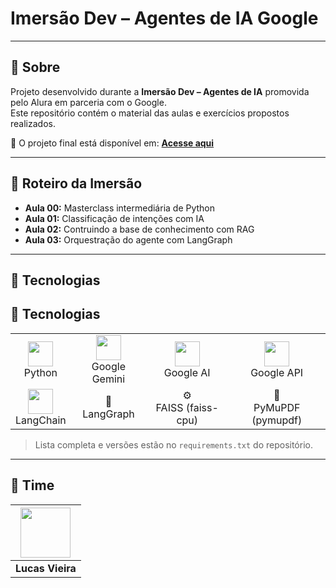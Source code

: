 # Imersão Dev – Agentes de IA Google

---

## 📝 Sobre

Projeto desenvolvido durante a **Imersão Dev – Agentes de IA** promovida pelo Alura em parceria com o Google.  
Este repositório contém o material das aulas e exercícios propostos realizados.  

🤖 O projeto final está disponível em: [**Acesse aqui**](https://github.com/lucas-kiozy/imersao-agentes-ia)

---

## 📅 Roteiro da Imersão

- **Aula 00:** Masterclass intermediária de Python
- **Aula 01:** Classificação de intenções com IA 
- **Aula 02:** Contruindo a base de conhecimento com RAG 
- **Aula 03:** Orquestração do agente com LangGraph 

---

## 🚀 Tecnologias

## 🚀 Tecnologias

<table>
<tr>
  <td align="center">
    <img src="https://cdn.jsdelivr.net/gh/devicons/devicon/icons/python/python-original.svg" width="40" height="40"/><br>Python
  </td>
  <td align="center">
    <img src="https://www.gstatic.com/devrel-devsite/prod/vf6a0b8cde18f61efeff478b69c2b821ca08f0a0b14d1ef9c15fa412fc9c6c8bc/cloud/images/favicons/onecloud/apple-icon.png" width="40" height="40"/><br>Google Gemini
  </td>
  <td align="center">
    <img src="https://www.gstatic.com/devrel-devsite/prod/vf6a0b8cde18f61efeff478b69c2b821ca08f0a0b14d1ef9c15fa412fc9c6c8bc/cloud/images/favicons/onecloud/apple-icon.png" width="40" height="40"/><br>Google AI
  </td>
  <td align="center">
    <img src="https://www.gstatic.com/devrel-devsite/prod/vf6a0b8cde18f61efeff478b69c2b821ca08f0a0b14d1ef9c15fa412fc9c6c8bc/cloud/images/favicons/onecloud/apple-icon.png" width="40" height="40"/><br>Google API
  </td>
</tr>
<tr>
  <td align="center">
    <img src="https://raw.githubusercontent.com/langchain-ai/langchain/master/docs/images/langchain-icon.svg" width="40" height="40"/><br>LangChain
  </td>
  <td align="center">
    🧩<br>LangGraph
  </td>
  <td align="center">
    ⚙️<br>FAISS (faiss-cpu)
  </td>
  <td align="center">
    📄<br>PyMuPDF (pymupdf)
  </td>
</tr>
</table>


> Lista completa e versões estão no `requirements.txt` do repositório.

---

## 👥 Time

| <img src="https://github.com/lucas-kiozy.png" width="80" height="80"> |
|:--:|
| **Lucas Vieira** |
